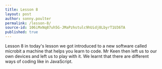 ```yaml
---
title: Lesson 8
layout: post
author: sonny.poulter
permalink: /lesson-8/
source-id: 106iMxNq87uh5G-JMaPzhstulc9hUidj8LbyrT1U36TA
published: true
---
```

Lesson 8 in today's lesson we got introduced to a new software called microbit a machine that helps you learn to code. Mr Keen then left us to our own devices and left us to play with it. We learnt that there are different ways of coding like in JavaScript.

